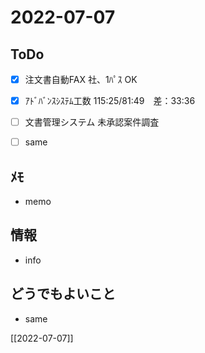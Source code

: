 # 2022-07-07

## ToDo
- [x] 注文書自動FAX 社、1ﾊﾟｽ OK
- [x] ｱﾄﾞﾊﾞﾝｽｼｽﾃﾑ工数 115:25/81:49　差：33:36
- [ ] 文書管理システム 未承認案件調査
- [ ] same


## ﾒﾓ
- memo


## 情報
- info


## どうでもよいこと
- same


[[2022-07-07]]

